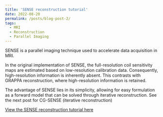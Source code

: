 ```yaml
---
title: 'SENSE reconstruction tutorial'
date: 2022-08-20
permalink: /posts/blog-post-2/
tags:
  - MRI
  - Reconstruction
  - Parallel Imaging
---
```


SENSE is a parallel imaging technique used to accelerate data acquisition in MRI.

In the original implementation of SENSE, the full-resolution coil sensitivity maps are estimated based on low-resolution calibration data. Consequently, high-resolution information is inherently absent. This contrasts with GRAPPA reconstruction, where high-resolution information is retained.

The advantage of SENSE lies in its simplicity, allowing for easy formulation as a forward model that can be solved through iterative reconstruction. See the next post for CG-SENSE (iterative reconstruction)

[View the SENSE reconstruction tutorial here](https://zimuhuo.github.io/posts/notebooks/sense.html)


